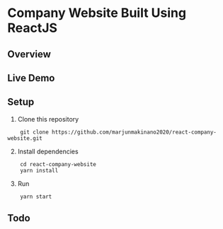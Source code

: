# Company Website Built Using ReactJS

## Overview

## Live Demo

## Setup

1. Clone this repository

```
	git clone https://github.com/marjunmakinano2020/react-company-website.git
```

2. Install dependencies

```
	cd react-company-website
	yarn install
```

3. Run

```
	yarn start
```

## Todo

